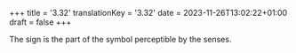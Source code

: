 +++
title = '3.32'
translationKey = '3.32'
date = 2023-11-26T13:02:22+01:00
draft = false
+++

The sign is the part of the symbol perceptible by the senses.
